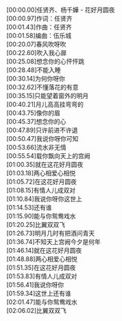 <br>[00:00.00]任贤齐、杨千嬅 - 花好月圆夜
<br>[00:00.97]作词：任贤齐
<br>[00:01.43]作曲：任贤齐
<br>[00:01.58]编曲：伍乐城
<br>[00:20.07]春风吹呀吹
<br>[00:22.60]吹入我心扉
<br>[00:25.08]想念你的心怦怦跳
<br>[00:28.48]不能入睡
<br>[00:30.14]为何你呀你
<br>[00:32.62]不懂落花的有意
<br>[00:35.15]只能望着窗外的明月
<br>[00:40.21]月儿高高挂弯弯的
<br>[00:43.75]像你的眉
<br>[00:45.37]想念你的心
<br>[00:47.89]只许前进不许退
<br>[00:50.47]我说你呀你可知
<br>[00:53.66]流水非无情
<br>[00:55.54]载你飘向天上的宫阙
<br>[01:00.35]就在这花好月圆夜
<br>[01:03.18]两心相爱心相悦
<br>[01:05.72]在这花好月圆夜
<br>[01:08.15]有情人儿成双对
<br>[01:10.84]我说你呀你这世上
<br>[01:14.53]还有谁
<br>[01:15.90]能与你鸳鸯戏水
<br>[01:20.25]比翼双双飞
<br>[01:26.73]明月几时有把酒问青天
<br>[01:36.74]不知天上宫阙今夕是何年
<br>[01:46.14]就在这花好月圆夜
<br>[01:48.88]两心相爱心相悦
<br>[01:51.35]在这花好月圆夜
<br>[01:53.83]有情人儿成双对
<br>[01:56.41]我说你呀你
<br>[01:59.34]这世上还有谁
<br>[02:01.47]能与你鸳鸯戏水
<br>[02:06.02]比翼双双飞
